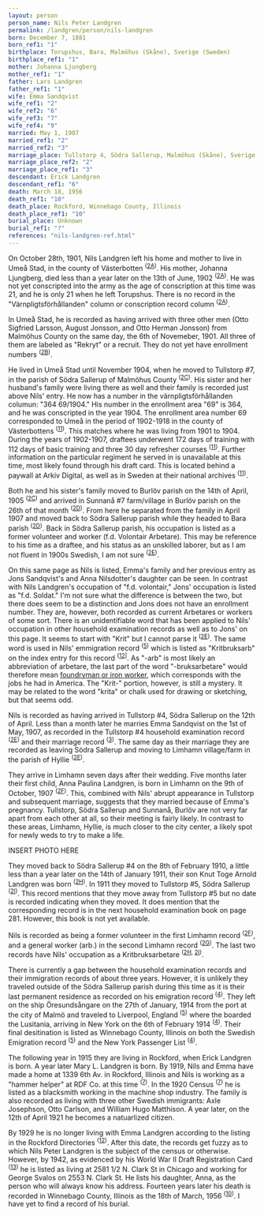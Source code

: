 ```yaml
---
layout: person
person_name: Nils Peter Landgren
permalink: /landgren/person/nils-landgren
born: December 7, 1881
born_ref1: "1"
birthplace: Torupshus, Bara, Malmöhus (Skåne), Sverige (Sweden)
birthplace_ref1: "1"
mother: Johanna Ljungberg
mother_ref1: "1"
father: Lars Landgren
father_ref1: "1"
wife: Emma Sandqvist
wife_ref1: "2"
wife_ref2: "6"
wife_ref3: "7"
wife_ref4: "9"
married: May 1, 1907
married_ref1: "2"
married_ref2: "3"
marriage_place: Tullstorp 4, Södra Sallerup, Malmöhus (Skåne), Sverige (Sweden)
marriage_place_ref2: "2"
marriage_place_ref1: "3"
descendant: Erick Landgren
descendant_ref1: "6"
death: March 18, 1956
death_ref1: "10"
death_place: Rockford, Winnebago County, Illinois
death_place_ref1: "10"
burial_place: Unknown
burial_ref1: "?"
references: "nils-landgren-ref.html"
---
```


On October 28th, 1901, Nils Landgren left his home and mother to live in Umeå Stad, in the county of Västerbotten <sup>([2A](#2A))</sup>. His mother, Johanna Ljungberg, died less than a year later on the 13th of June, 1902 <sup>([2A](#2A))</sup>. He was not yet conscripted into the army as the age of conscription at this time was 21, and he is only 21 when he left Torupshus. There is no record in the "Värnpligtsförhållanden" column or conscription record column <sup>([2A](#2A))</sup>.

In Umeå Stad, he is recorded as having arrived with three other men (Otto Sigfried Larsson, August Jonsson, and Otto Herman Jonsson) from Malmöhus County on the same day, the 6th of Novemeber, 1901. All three of them are labeled as "Rekryt" or a recruit. They do not yet have enrollment numbers <sup>([2B](#2B))</sup>.

He lived in Umeå Stad until November 1904, when he moved to Tullstorp #7, in the parish of Södra Sallerup of Malmöhus County <sup>([2C](#2C))</sup>. His sister and her husband's family were living there as well and their family is recorded just above Nils' entry. He now has a number in the värnpligtsförhållanden columun: "364 69/1904." His number in the enrollment area "69" is 364, and he was conscripted in the year 1904. The enrollment area number 69 corresponded to Umeå in the period of 1902-1918 in the county of Västerbottens <sup>([11](#11))</sup>. This matches where he was living from 1901 to 1904. During the years of 1902-1907, draftees underwent 172 days of training with 112 days of basic training and three 30 day refresher courses <sup>([11](#11))</sup>. Further information on the particular regiment he served in is unavailable at this time, most likely found through his draft card. This is located behind a paywall at Arkiv Digital, as well as in Sweden at their national archives <sup>([11](#11))</sup>.

Both he and his sister's family moved to Burlöv parish on the 14th of April, 1905 <sup>([2C](#2C))</sup> and arrived in Sunnanå #7 farm/village in Burlöv parish on the 26th of that month <sup>([2D](#2D))</sup>. From here he separated from the family in April 1907 and moved back to Södra Sallerup parish while they headed to Bara parish <sup>([2D](#2D))</sup>. Back in Södra Sallerup parish, his occupation is listed as a former volunteer and worker (f.d. Volontair Arbetare). This may be reference to his time as a draftee, and his status as an unskilled laborer, but as I am not fluent in 1900s Swedish, I am not sure <sup>([2E](#2E))</sup>.

On this same page as Nils is listed, Emma's family and her previous entry as Jons Sandqvist's and Anna Nilsdotter's daughter can be seen. In contrast with Nils Landgren's occupation of "f.d. volontair," Jons' occupation is listed as "f.d. Soldat." I'm not sure what the difference is between the two, but there does seem to be a distinction and Jons does not have an enrollment number. They are, however, both recorded as current Arbetares or workers of some sort. There is an unidentifiable word that has been applied to Nils' occupation in other household examination records as well as to Jons' on this page. It seems to start with "Krit" but I cannot parse it <sup>([2E](#2E))</sup>. The same word is used in Nils' emmigration record <sup>([5](#5))</sup> which is listed as "Kritbruksarb" on the index entry for this record <sup>([12](#12)]</sup>. As "-arb" is most likely an abbreviation of arbetare, the last part of the word "-bruksarbetare" would therefore mean [foundryman or iron worker](https://www.familysearch.org/wiki/en/Swedish_Genealogical_Word_List), which corresponds with the jobs he had in America. The "Krit-" portion, however, is still a mystery. It may be related to the word "krita" or chalk used for drawing or sketching, but that seems odd.

Nils is recorded as having arrived in Tullstorp #4, Södra Sallerup on the 12th of April. Less than a month later he marries Emma Sandqvist on the 1st of May, 1907, as recorded in the Tullstorp #4 household examination record <sup>([2E](#2E))</sup> and their marriage record <sup>([3](#3))</sup>. The same day as their marriage they are recorded as leaving Södra Sallerup and moving to Limhamn village/farm in the parish of Hyllie <sup>([2E](#2E))</sup>.

They arrive in Limhamn seven days after their wedding. Five months later their first child, Anna Paulina Landgren, is born in Limhamn on the 9th of October, 1907 <sup>([2F](#2F))</sup>. This, combined with Nils' abrupt appearance in Tullstorp and subsequent marriage, suggests that they married because of Emma's pregnancy. Tullstorp, Södra Sallerup and Sunnanå, Burlöv are not very far apart from each other at all, so their meeting is fairly likely. In contrast to these areas, Limhamn, Hyllie, is much closer to the city center, a likely spot for newly weds to try to make a life.

INSERT PHOTO HERE

They moved back to Södra Sallerup #4 on the 8th of February 1910, a little less than a year later on the 14th of January 1911, their son Knut Toge Arnold Landgren was born <sup>([2H](#2H))</sup>. In 1911 they moved to Tullstorp #5, Södra Sallerup <sup>([2I](#2I))</sup>. This record mentions that they move away from Tullstorp #5 but no date is recorded indicating when they moved. It does mention that the corresponding record is in the next household examination book on page 281. However, this book is not yet available.

Nils is recorded as being a former volunteer in the first Limhamn record <sup>([2F](2F))</sup>, and a general worker (arb.) in the second Limhamn record <sup>([2G](#2G))</sup>. The last two records have Nils' occupation as a Kritbruksarbetare <sup>([2H](#2H), [2I](#2I))</sup>.

There is currently a gap between the household examination records and their immigration records of about three years. However, it is unlikely they traveled outside of the Södra Sallerup parish during this time as it is their last permanent residence as recorded on his emigration record <sup>([4](#4))</sup>. They left on the ship Öresundsångare on the 27th of January, 1914 from the port at the city of Malmö and traveled to Liverpool, England <sup>([5](#5))</sup> where the boarded the Lusitania, arriving in New York on the 6th of February 1914 <sup>([4](#4))</sup>. Their final desitination is listed as Winnebago County, Illinois on both the Swedish Emigration record <sup>([5](#5))</sup> and the New York Passenger List <sup>([4](#4))</sup>.

The following year in 1915 they are living in Rockford, when Erick Landgren is born. A year later Mary L. Landgren is born. By 1919, Nils and Emma have made a home at 1339 6th Av. in Rockford, Illinois and Nils is working as a "hammer helper" at RDF Co. at this time <sup>([7](#7))</sup>. In the 1920 Census <sup>([7](#7))</sup> he is listed as a blacksmith working in the machine shop industry. The family is also recorded as living with three other Swedish immigrants: Axle Josephson, Otto Carlson, and William Hugo Matthison. A year later, on the 12th of April 1921 he becomes a natuarlized citizen.

By 1929 he is no longer living with Emma Landgren according to the listing in the Rockford Directories <sup>([12](#12))</sup>. After this date, the records get fuzzy as to which Nils Peter Landgren is the subject of the census or otherwise. However, by 1942, as evidenced by his World War II Draft Registration Card <sup>([13](#13))</sup> he is listed as living at 2581 1/2 N. Clark St in Chicago and working for George Svalos on 2553 N. Clark St. He lists his daughter, Anna, as the person who will always know his address. Fourteen years later his death is recorded in Winnebago County, Illinois as the 18th of March, 1956 <sup>([10](#10))</sup>. I have yet to find a record of his burial.
